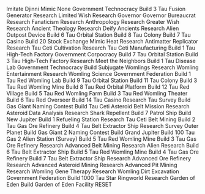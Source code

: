 Imitate Djinni
Mimic None
Government Technocracy
Build 3 Tau Fusion Generator
Research Limited Wish
Research Governor
Governor Bureaucrat
Research Fanaticism
Research Anthropology
Research Greater Wish
Research Ancient Theology
Research Deify Ancients
Research Alien Outpost Device
Build 6 Tau Orbital Station
Build 8 Tau Colony
Build 7 Tau Casino
Build 20 Stock Exchange
Mimic Heat
Research Antimatter Replicator
Research Tau Ceti Cultivation
Research Tau Ceti Manufacturing
Build 1 Tau High-Tech Factory
Government Corpocracy
Build 7 Tau Orbital Station
Build 3 Tau High-Tech Factory
Research Meet the Neighbors
Build 1 Tau Disease Lab
Government Technocracy
Build Subjugate Womlings
Research Womling Entertainment
Research Womling Science
Government Federation
Build 1 Tau Red Womling Lab
Build 9 Tau Orbital Station
Build 11 Tau Colony
Build 3 Tau Red Womling Mine
Build 8 Tau Red Orbital Platform
Build 12 Tau Red Village
Build 5 Tau Red Womling Farm
Build 3 Tau Red Womling Theater
Build 6 Tau Red Overseer
Build 14 Tau Casino
Research Tau Survey
Build Gas Giant Naming Contest
Build Tau Ceti Asteroid Belt Mission
Research Asteroid Data Analysis
Research Shark Repellent
Build 7 Patrol Ship
Build New Jupiter
Build 1 Refueling Station
Research Tau Ceti Belt Mining
Build 2 Tau Gas Ore Refinery
Build 4 Tau Belt Extractor Ship
Research Survey Outer Planet
Build Gas Giant 2 Naming Contest
Build Grand Jupiter
Build 100 Tau Gas 2 Alien Station (Survey)
Build 5 Tau Red Womling Mine
Build 3 Tau Gas Ore Refinery
Research Advanced Belt Mining
Research Alien Research
Build 6 Tau Belt Extractor Ship
Build 5 Tau Red Womling Mine
Build 4 Tau Gas Ore Refinery
Build 7 Tau Belt Extractor Ship
Research Advanced Ore Refinery
Research Advanced Asteroid Mining
Research Advanced Pit Mining
Research Womling Gene Therapy
Research Womling Dirt Excavation
Government Federation
Build 1000 Tau Star Ringworld
Research Garden of Eden
Build Garden of Eden Facility
RESET

